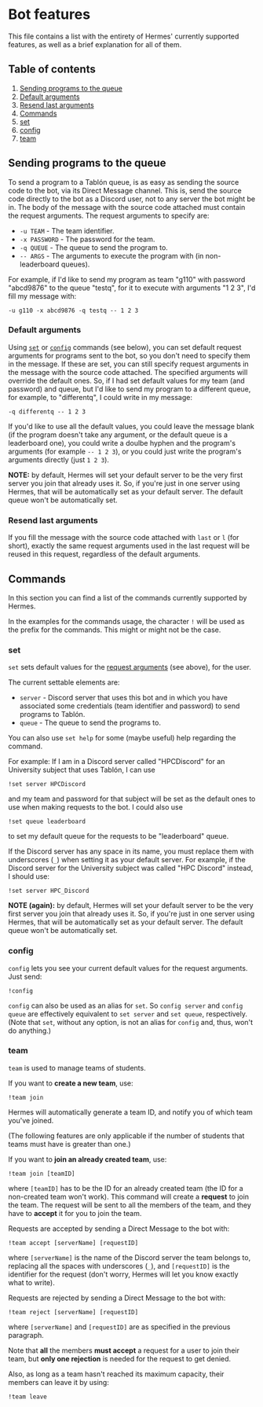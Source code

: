 # Bot features

This file contains a list with the entirety of Hermes' currently supported features, as well as a brief explanation for all of them.

## Table of contents
1. [Sending programs to the queue](#sending)
  1. [Default arguments](#default)
  2. [Resend last arguments](#last)
2. [Commands](#commands)
  1. [set](#set)
  2. [config](#config)
  3. [team](#team)


## Sending programs to the queue <a name=sending></a>

To send a program to a Tablón queue, is as easy as sending the source code to the bot, via its Direct Message channel. This is, send the source code directly to the bot as a Discord user, not to any server the bot might be in. The body of the message with the source code attached must contain the request arguments. The request arguments to specify are:
 * `-u TEAM` - The team identifier.
 * `-x PASSWORD` - The password for the team.
 * `-q QUEUE` - The queue to send the program to.
 * `-- ARGS` - The arguments to execute the program with (in non-leaderboard queues).

For example, if I'd like to send my program as team "g110" with password "abcd9876" to the queue "testq", for it to execute with arguments "1 2 3", I'd fill my message with:
```
-u g110 -x abcd9876 -q testq -- 1 2 3
```

### Default arguments <a name=default></a>

Using [`set`](#set) or [`config`](#config) commands (see below), you can set default request arguments for programs sent to the bot, so you don't need to specify them in the message. If these are set, you can still specify request arguments in the message with the source code attached. The specified arguments will override the default ones. So, if I had set default values for my team (and password) and queue, but I'd like to send my program to a different queue, for example, to "differentq", I could write in my message:
```
-q differentq -- 1 2 3
```

If you'd like to use all the default values, you could leave the message blank (if the program doesn't take any argument, or the default queue is a leaderboard one), you could write a doulbe hyphen and the program's arguments (for example `-- 1 2 3`), or you could just write the program's arguments directly (just `1 2 3`).

**NOTE:** by default, Hermes will set your default server to be the very first server you join that already uses it. So, if you're just in one server using Hermes, that will be automatically set as your default server. The default queue won't be automatically set.

### Resend last arguments <a name=last></a>

If you fill the message with the source code attached with `last` or `l` (for short), exactly the same request arguments used in the last request will be reused in this request, regardless of the default arguments.

## Commands <a name=commands></a>

In this section you can find a list of the commands currently supported by Hermes.

In the examples for the commands usage, the character `!` will be used as the prefix for the commands. This might or might not be the case.

### set

`set` sets default values for the [request arguments](#sending) (see above), for the user.

The current settable elements are:
 * `server` - Discord server that uses this bot and in which you have associated some credentials (team identifier and password) to send programs to Tablón.
 * `queue` - The queue to send the programs to.

You can also use `set help` for some (maybe useful) help regarding the command.

For example: If I am in a Discord server called "HPCDiscord" for an University subject that uses Tablón, I can use
```
!set server HPCDiscord
```
and my team and password for that subject will be set as the default ones to use when making requests to the bot. I could also use
```
!set queue leaderboard
```
to set my default queue for the requests to be "leaderboard" queue.

If the Discord server has any space in its name, you must replace them with underscores (`_`) when setting it as your default server. For example, if the Discord server for the University subject was called "HPC Discord" instead, I should use:
```
!set server HPC_Discord
```

**NOTE (again):** by default, Hermes will set your default server to be the very first server you join that already uses it. So, if you're just in one server using Hermes, that will be automatically set as your default server. The default queue won't be automatically set.

### config

`config` lets you see your current default values for the request arguments. Just send:
```
!config
```

`config` can also be used as an alias for `set`. So `config server` and `config queue` are effectively equivalent to `set server` and `set queue`, respectively. (Note that `set`, without any option, is not an alias for `config` and, thus, won't do anything.)

### team

`team` is used to manage teams of students.

If you want to **create a new team**, use:
```
!team join
```
Hermes will automatically generate a team ID, and notify you of which team you've joined.

(The following features are only applicable if the number of students that teams must have is greater than one.)

If you want to **join an already created team**, use:
```
!team join [teamID]
```
where `[teamID]` has to be the ID for an already created team (the ID for a non-created team won't work). This command will create a **request** to join the team. The request will be sent to all the members of the team, and they have to **accept** it for you to join the team.

Requests are accepted by sending a Direct Message to the bot with:
```
!team accept [serverName] [requestID]
```
where `[serverName]` is the name of the Discord server the team belongs to, replacing all the spaces with underscores (`_`), and `[requestID]` is the identifier for the request (don't worry, Hermes will let you know exactly what to write).

Requests are rejected by sending a Direct Message to the bot with:
```
!team reject [serverName] [requestID]
```
where `[serverName]` and `[requestID]` are as specified in the previous paragraph.

Note that **all** the members **must accept** a request for a user to join their team, but **only one rejection** is needed for the request to get denied.

Also, as long as a team hasn't reached its maximum capacity, their members can leave it by using:
```
!team leave
```
